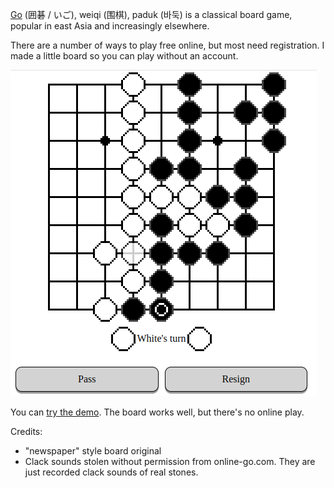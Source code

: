 [Go](https://en.wikipedia.org/wiki/Go_(game)) (囲碁 / いご), weiqi (围棋), paduk (바둑) is a classical board game, popular in east Asia and increasingly elsewhere.

There are a number of ways to play free online, but most need registration. I made a little board so you can play without an account.

[![](screenshot.png)](https://za3k.github.io/go)

You can [try the demo](https://za3k.github.io/go). The board works well, but there's no online play.

Credits:
- "newspaper" style board original
- Clack sounds stolen without permission from online-go.com. They are just recorded clack sounds of real stones.

